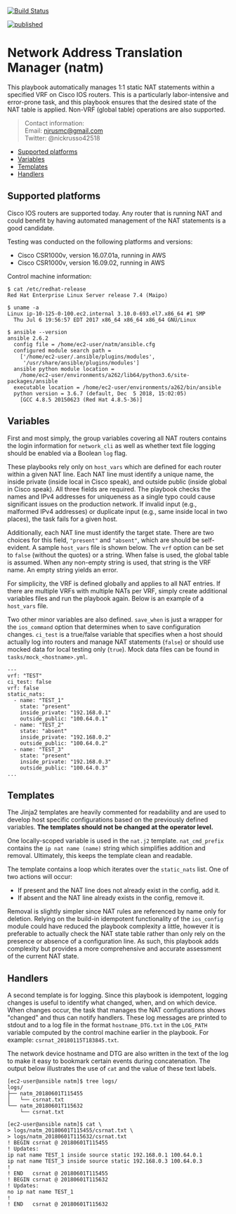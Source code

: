 [![Build Status](
https://travis-ci.org/nickrusso42518/natm.svg?branch=master)](
https://travis-ci.org/nickrusso42518/natm)

[![published](
http://cs.co/codeex-badge)](
https://developer.cisco.com/codeexchange/github/repo/nickrusso42518/natm)

# Network Address Translation Manager (natm)
This playbook automatically manages 1:1 static NAT statements
within a specified VRF on Cisco IOS routers. This is a particularly
labor-intensive and error-prone task, and this playbook
ensures that the desired state of the NAT table is applied.
Non-VRF (global table) operations are also supported.

> Contact information:\
> Email:    njrusmc@gmail.com\
> Twitter:  @nickrusso42518

  * [Supported platforms](#supported-platforms)
  * [Variables](#variables)
  * [Templates](#templates)
  * [Handlers](#handlers)

## Supported platforms
Cisco IOS routers are supported today. Any router that is running NAT and
could benefit by having automated management of the NAT statements is a good
candidate.

Testing was conducted on the following platforms and versions:
  * Cisco CSR1000v, version 16.07.01a, running in AWS
  * Cisco CSR1000v, version 16.09.02, running in AWS

Control machine information:
```
$ cat /etc/redhat-release
Red Hat Enterprise Linux Server release 7.4 (Maipo)

$ uname -a
Linux ip-10-125-0-100.ec2.internal 3.10.0-693.el7.x86_64 #1 SMP
  Thu Jul 6 19:56:57 EDT 2017 x86_64 x86_64 x86_64 GNU/Linux

$ ansible --version
ansible 2.6.2
  config file = /home/ec2-user/natm/ansible.cfg
  configured module search path =
    ['/home/ec2-user/.ansible/plugins/modules',
     '/usr/share/ansible/plugins/modules']
  ansible python module location =
    /home/ec2-user/environments/a262/lib64/python3.6/site-packages/ansible
  executable location = /home/ec2-user/environments/a262/bin/ansible
  python version = 3.6.7 (default, Dec  5 2018, 15:02:05)
    [GCC 4.8.5 20150623 (Red Hat 4.8.5-36)]
```

## Variables
First and most simply, the group variables covering all NAT routers
contains the login information for `network_cli` as well as whether
text file logging should be enabled via a Boolean `log` flag.

These playbooks rely only on `host_vars` which are defined for each router
within a given NAT line. Each NAT line must identify a unique name,
the inside private (inside local in Cisco speak), and outside public
(inside global in Cisco speak). All three fields are required. The
playbook checks the names and IPv4 addresses for uniqueness as a single
typo could cause significant issues on the production network. If invalid
input (e.g., malformed IPv4 addresses) or duplicate input (e.g., same
inside local in two places), the task fails for a given host.

Additionally, each NAT line must identify the target state. There are
two choices for this field, `"present"` and `"absent"`, which are should
be self-evident. A sample `host_vars` file is shown below. The `vrf`
option can be set to `false` (without the quotes) or a string. When
false is used, the global table is assumed. When any non-empty string is
used, that string is the VRF name. An empty string yields an error.

For simplicity, the VRF is defined globally and applies to all NAT entries.
If there are multiple VRFs with multiple NATs per VRF, simply create
additional variables files and run the playbook again. Below is an example of
a `host_vars` file.

Two other minor variables are also defined. `save_when` is just a wrapper for
the `ios_command` option that determines when to save configuration changes.
`ci_test` is a true/false variable that specifies when a host should actually
log into routers and manage NAT statements (`false`) or should use mocked
data for local testing only (`true`). Mock data files can be found in
`tasks/mock_<hostname>.yml`.

```
---
vrf: "TEST"
ci_test: false
vrf: false
static_nats:
  - name: "TEST_1"
    state: "present"
    inside_private: "192.168.0.1"
    outside_public: "100.64.0.1"
  - name: "TEST_2"
    state: "absent"
    inside_private: "192.168.0.2"
    outside_public: "100.64.0.2"
  - name: "TEST_3"
    state: "present"
    inside_private: "192.168.0.3"
    outside_public: "100.64.0.3"
...
```

## Templates
The Jinja2 templates are heavily commented for readability and are used to
develop host specific configurations based on the previously defined variables.
 __The templates should not be changed at the operator level.__

One locally-scoped variable is used in the `nat.j2` template. `nat_cmd_prefix`
contains the `ip nat name (name)` string which simplifies addition and removal.
Ultimately, this keeps the template clean and readable.

The template contains a loop which iterates over the `static_nats` list. One
of two actions will occur:

  * If present and the NAT line does not already exist in the config, add it.
  * If absent and the NAT line already exists in the config, remove it.

Removal is slightly simpler since NAT rules are referenced by name only
for deletion. Relying on the build-in idempotent functionality of the
`ios_config` module could have reduced the playbook complexity a little,
however it is preferable to actually check the NAT state table rather than
only rely on the presence or absence of a configuration line. As such, this
playbook adds complexity but provides a more comprehensive and accurate
assessment of the current NAT state.

## Handlers
A second template is for logging. Since this playbook is idempotent, logging
changes is useful to identify what changed, when, and on which device. When
changes occur, the task that manages the NAT configurations shows "changed"
and thus can notify handlers. These log messages are printed to stdout
and to a log file in the format `hostname_DTG.txt` in the `LOG_PATH`
variable computed by the control machine earlier in the playbook.
For example: `csrnat_20180115T183845.txt`.

The network device hostname and DTG are also written in the text of the
log to make it easy to bookmark certain events during concatenation.
The output below illustrates the use of `cat` and the value of
these text labels.

```
[ec2-user@ansible natm]$ tree logs/
logs/
├── natm_20180601T115455
│   └── csrnat.txt
└── natm_20180601T115632
    └── csrnat.txt

[ec2-user@ansible natm]$ cat \
> logs/natm_20180601T115455/csrnat.txt \
> logs/natm_20180601T115632/csrnat.txt
! BEGIN csrnat @ 20180601T115455
! Updates:
ip nat name TEST_1 inside source static 192.168.0.1 100.64.0.1
ip nat name TEST_3 inside source static 192.168.0.3 100.64.0.3
!
! END   csrnat @ 20180601T115455
! BEGIN csrnat @ 20180601T115632
! Updates:
no ip nat name TEST_1
!
! END   csrnat @ 20180601T115632
```
